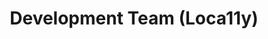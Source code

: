 ---
name: Radoslav
title: Development Team (Loca11y)
tags:
  - loca11y
picture: ../../images/team/Ta11yCat.png
---